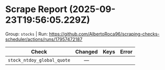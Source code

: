 # Scrape Report (2025-09-23T19:56:05.229Z)

Group: `stocks`  |  Run: https://github.com/AlbertoRoca96/scraping-checks-scheduler/actions/runs/17957472187

| Check | Changed | Keys | Error |
|---|:---:|:--|:--|
| `stock_ntdoy_global_quote` | — |  |  |
